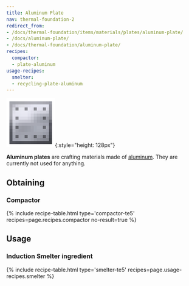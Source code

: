 ```yaml
---
title: Aluminum Plate
nav: thermal-foundation-2
redirect_from:
- /docs/thermal-foundation/items/materials/plates/aluminum-plate/
- /docs/aluminum-plate/
- /docs/thermal-foundation/aluminum-plate/
recipes:
  compactor:
  - plate-aluminum
usage-recipes:
  smelter:
  - recycling-plate-aluminum
---
```


![Aluminum plate](/assets/images/thermal-foundation-2/plate-aluminum.png){:style="height: 128px"}


**Aluminum plates** are crafting materials made of
[aluminum](/docs/thermal-foundation-2/aluminum-ingot/). They are currently not used for anything.


Obtaining
---------

### Compactor
{% include recipe-table.html type='compactor-te5' recipes=page.recipes.compactor no-result=true %}


Usage
-----

### Induction Smelter ingredient
{% include recipe-table.html type='smelter-te5' recipes=page.usage-recipes.smelter %}
